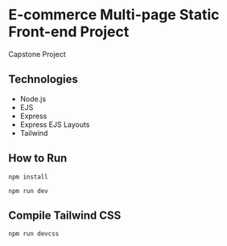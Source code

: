 # E-commerce Multi-page Static Front-end Project

Capstone Project

## Technologies

- Node.js
- EJS
- Express
- Express EJS Layouts
- Tailwind

## How to Run

```
npm install
```

```
npm run dev
```

## Compile Tailwind CSS

```
npm run devcss
```
